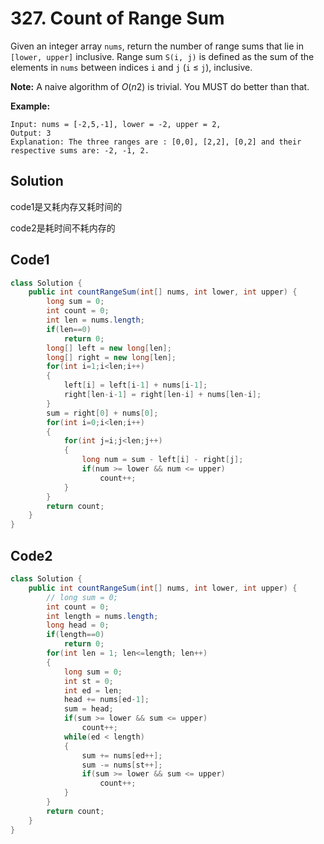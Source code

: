 # 327. Count of Range Sum

Given an integer array `nums`, return the number of range sums that lie in `[lower, upper]` inclusive.
Range sum `S(i, j)` is defined as the sum of the elements in `nums` between indices `i` and `j` (`i` ≤ `j`), inclusive.

**Note:**
A naive algorithm of *O*(*n*2) is trivial. You MUST do better than that.

**Example:**

```
Input: nums = [-2,5,-1], lower = -2, upper = 2,
Output: 3 
Explanation: The three ranges are : [0,0], [2,2], [0,2] and their respective sums are: -2, -1, 2.
```



## Solution

code1是又耗内存又耗时间的

code2是耗时间不耗内存的



## Code1

```java
class Solution {
    public int countRangeSum(int[] nums, int lower, int upper) {
        long sum = 0;
        int count = 0;
        int len = nums.length;
        if(len==0)
            return 0;
        long[] left = new long[len];
        long[] right = new long[len];
        for(int i=1;i<len;i++)
        {
            left[i] = left[i-1] + nums[i-1];
            right[len-i-1] = right[len-i] + nums[len-i];
        }
        sum = right[0] + nums[0];
        for(int i=0;i<len;i++)
        {
            for(int j=i;j<len;j++)
            {
                long num = sum - left[i] - right[j];
                if(num >= lower && num <= upper)
                    count++;
            }
        }
        return count;
    }
}
```



## Code2

```java
class Solution {
    public int countRangeSum(int[] nums, int lower, int upper) {
        // long sum = 0;
        int count = 0;
        int length = nums.length;
        long head = 0;
        if(length==0)
            return 0;
        for(int len = 1; len<=length; len++)
        {
            long sum = 0;
            int st = 0;
            int ed = len;
            head += nums[ed-1];
            sum = head;
            if(sum >= lower && sum <= upper)
                count++;
            while(ed < length)
            {
                sum += nums[ed++];
                sum -= nums[st++];
                if(sum >= lower && sum <= upper)
                    count++;
            }
        }
        return count;
    }
}
```

